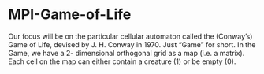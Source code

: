 # MPI-Game-of-Life
Our focus will be on the particular cellular automaton called the (Conway’s) Game of Life, devised by J. H. Conway in 1970. Just “Game” for short. In the Game, we have a 2- dimensional orthogonal grid as a map (i.e. a matrix). Each cell on the map can either contain a creature (1) or be empty (0).
